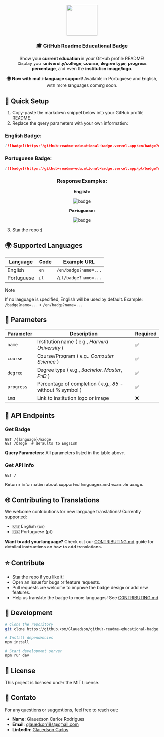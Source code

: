<div align="center">

<img src="https://cdn-icons-png.freepik.com/512/7500/7500948.png" width=100>

### 🎓 GitHub Readme Educational Badge  

Show your **current education** in your GitHub profile README!  
Display your **university/college**, **course**, **degree type**, **progress percentage**, and even the **institution image/logo**.  

**🌍 Now with multi-language support!** Available in Portuguese and English, with more languages coming soon.

</div>

## 🚀 Quick Setup  

1. Copy-paste the markdown snippet below into your GitHub profile README.  
2. Replace the query parameters with your own information:  

### English Badge:
```md
[![badge](https://github-readme-educational-badge.vercel.app/en/badge?name=Harvard%20University&course=Computer%20Science&degree=Master&progress=90%25&img=https://encrypted-tbn0.gstatic.com/images?q=tbn:ANd9GcQ9GQ7Ku6uEiT0B0nzcP1fqZT4XoDQiir4PRw&s)](https://github.com/Glauedson/github-readme-educational-badge)
```

### Portuguese Badge:
```md
[![badge](https://github-readme-educational-badge.vercel.app/pt/badge?name=Harvard%20University&course=Ciência%20da%20Computação&degree=Mestrado&progress=90%25&img=https://encrypted-tbn0.gstatic.com/images?q=tbn:ANd9GcQ9GQ7Ku6uEiT0B0nzcP1fqZT4XoDQiir4PRw&s)](https://github.com/Glauedson/github-readme-educational-badge)
```

<div align=center>

### Response Examples:

**English:**
<div align=center>

![badge](https://github-readme-educational-badge.vercel.app/en/badge?name=Harvard%20University&course=Computer%20Science&degree=Master&progress=90%25&img=https://www.designyourway.net/blog/wp-content/uploads/2024/04/harvard-logo.jpg)
</div>

**Portuguese:**
<div align=center>
  
![badge](https://github-readme-educational-badge.vercel.app/pt/badge?name=Harvard%20University&course=Ciência%20da%20Computação&degree=Mestrado&progress=90%25&img=https://www.designyourway.net/blog/wp-content/uploads/2024/04/harvard-logo.jpg)
</div>
</div>

3. Star the repo :)

## 🌍 Supported Languages

| Language | Code | Example URL |
|----------|------|-------------|
| English  | `en` | `/en/badge?name=...` |
| Portuguese | `pt` | `/pt/badge?name=...` |

> [!NOTE]
>
> If no language is specified, English will be used by default. Example: `/badge?name=...` = `/en/badge?name=...`

## 🔑 Parameters  

| Parameter   | Description | Required |
|-------------|-------------|----------|
| `name`      | Institution name ( e.g., *Harvard University* ) | ✅ |
| `course`    | Course/Program ( e.g., *Computer Science* ) | ✅ |
| `degree`    | Degree type ( e.g., *Bachelor*, *Master*, *PhD* ) | ✅ |
| `progress`  | Percentage of completion ( e.g., *85* - without % symbol ) | ✅ |
| `img`       | Link to institution logo or image | ❌ |

## 📝 API Endpoints

### Get Badge
```
GET /{language}/badge
GET /badge  # defaults to English
```

**Query Parameters:** All parameters listed in the table above.

### Get API Info
```
GET /
```

Returns information about supported languages and example usage.

## 🌐 Contributing to Translations

We welcome contributions for new language translations! Currently supported:
- 🇺🇸 English (en)
- 🇧🇷 Portuguese (pt)

**Want to add your language?** Check out our [CONTRIBUTING.md](CONTRIBUTING.md) guide for detailed instructions on how to add translations.

## ⭐ Contribute
- Star the repo if you like it!
- Open an issue for bugs or feature requests.
- Pull requests are welcome to improve the badge design or add new features.
- Help us translate the badge to more languages! See [CONTRIBUTING.md](CONTRIBUTING.md)

## 🔧 Development

```bash
# Clone the repository
git clone https://github.com/Glauedson/github-readme-educational-badge.git

# Install dependencies
npm install

# Start development server
npm run dev
```

## 📄 License

This project is licensed under the MIT License.

## 📩 Contato

For any questions or suggestions, feel free to reach out:

- **Name**: Glauedson Carlos Rodrigues
- **Email**: [glauedson18s@gmail.com](glauedson18s@gmail.com)
- **LinkedIn**: [Glauedson Carlos](https://www.linkedin.com/in/glauedson-carlos-89875b258)

<!--- ![badge](https://github-readme-educational-badge.vercel.app/pt/badge?name=Instituto%20Federal%20do%20Ceará&course=Análise%20e%20Desenvolvimento%20de%20Sis.&degree=Tecnólogo&progress=85%25&img=https://ifce.edu.br/noticias/noticias-de-destaque/ifce-jaguaruana-oferta-1a-graduacao-gratuita-da-cidade/img-20230613-wa0041-fotor-20230614135142.jpg/@@images/2561275b-47b5-44b8-9e6c-e91a732acd6a.jpeg)
-->
